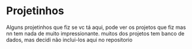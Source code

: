 # Projetinhos
Alguns projetinhos que fiz
se vc tá aqui, pode ver os projetos que fiz mas nn tem nada de muito impressionante.
muitos dos projetos tem banco de dados, mas decidi não inclui-los aqui no repositorio
